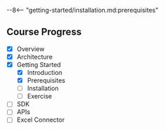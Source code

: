 --8<-- "getting-started/installation.md:prerequisites"

## Course Progress
-   [X] Overview
-   [X] Architecture
-   [X] Getting Started
    -  [X] Introduction
    -  [X] Prerequisites
    -  [ ] Installation
    -  [ ] Exercise
-   [ ] SDK
-   [ ] APIs
-   [ ] Excel Connector